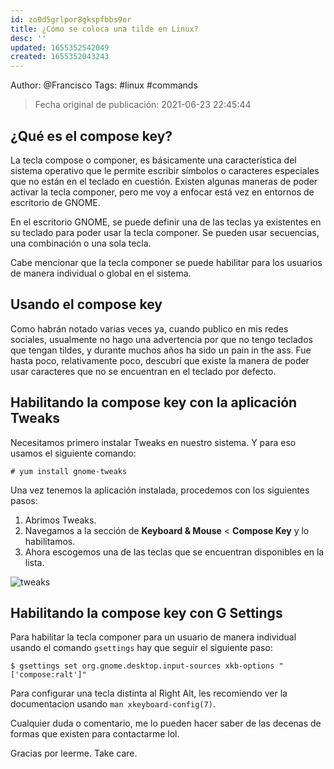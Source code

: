 ```yaml
---
id: zo0d5grlpor8gkspfbbs9or
title: ¿Cómo se coloca una tilde en Linux?
desc: ''
updated: 1655352542049
created: 1655352043243
---
```


Author: @Francisco
Tags: #linux #commands

> Fecha original de publicación: 2021-06-23 22:45:44

## ¿Qué es el compose key?

La tecla compose o componer, es básicamente una característica del sistema operativo que le permite escribir símbolos o caracteres especiales que no están en el teclado en cuestión. Existen algunas maneras de poder activar la tecla componer, pero me voy a enfocar está vez en entornos de escritorio de GNOME.

En el escritorio GNOME, se puede definir una de las teclas ya existentes en su teclado para poder usar la tecla componer. Se pueden usar secuencias, una combinación o una sola tecla.

Cabe mencionar que la tecla componer se puede habilitar para los usuarios de manera individual o global en el sistema.

## Usando el compose key

Como habrán notado varias veces ya, cuando publico en mis redes sociales, usualmente no hago una advertencia por que no tengo teclados que tengan tildes, y durante muchos años ha sido un pain in the ass. Fue hasta poco, relativamente poco, descubrí que existe la manera de poder usar caracteres que no se encuentran en el teclado por defecto.

## Habilitando la compose key con la aplicación Tweaks

Necesitamos primero instalar Tweaks en nuestro sistema. Y para eso usamos el siguiente comando:

```shell
# yum install gnome-tweaks
```

Una vez tenemos la aplicación instalada, procedemos con los siguientes pasos:

1. Abrimos Tweaks.
2. Navegamos a la sección de **Keyboard & Mouse** < **Compose Key** y lo habilitamos.
3. Ahora escogemos una de las teclas que se encuentran disponibles en la lista.

![tweaks](https://i.imgur.com/tDcqzf1.png)

## Habilitando la compose key con G Settings

Para habilitar la tecla componer para un usuario de manera individual usando el comando `gsettings` hay que seguir el siguiente paso:

```shell
$ gsettings set org.gnome.desktop.input-sources xkb-options "['compose:ralt']"
```

Para configurar una tecla distinta al Right Alt, les recomiendo ver la documentacion usando `man xkeyboard-config(7)`.

Cualquier duda o comentario, me lo pueden hacer saber de las decenas de formas que existen para contactarme lol.

Gracias por leerme. Take care.

